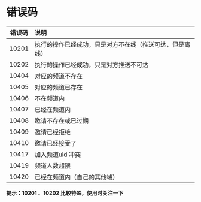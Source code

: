# <span id="错误码">错误码</span>

| 错误码 |   说明 |
| :--: | :------ |
| 10201  | 执行的操作已经成功，只是对方不在线（推送可达，但是离线） |
| 10202  | 执行的操作已经成功，只是对方推送不可达 |
| 10404 | 对应的频道不存在 |
| 10405 | 对应的频道已存在                                         |
| 10406 | 不在频道内 |
| 10407  | 已经在频道内 |
| 10408 | 邀请不存在或已过期 |
| 10409 | 邀请已经拒绝 |
| 10410 | 邀请已经接受了 |
| 10417 | 加入频道uid 冲突 |
| 10419 | 频道人数超限 |
| 10420 | 已经在频道内（自己的其他端） |
 
  **提示：10201 、10202 比较特殊，使用时关注一下**
